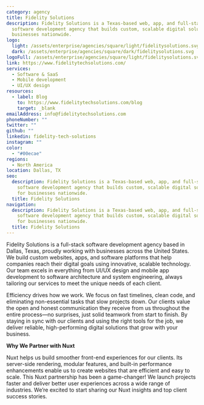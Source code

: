 ```yaml
---
category: agency
title: Fidelity Solutions
description: Fidelity Solutions is a Texas-based web, app, and full-stack
  software development agency that builds custom, scalable digital solutions for
  businesses nationwide.
logo:
  light: /assets/enterprise/agencies/square/light/fidelitysolutions.svg
  dark: /assets/enterprise/agencies/square/dark/fidelitysolutions.svg
logoFull: /assets/enterprise/agencies/square/light/fidelitysolutions.svg
link: https://www.fidelitytechsolutions.com/
services:
  - Software & SaaS
  - Mobile development
  - UI/UX design
resources:
  - label: Blog
    to: https://www.fidelitytechsolutions.com/blog
    target: _blank
emailAddress: info@fidelitytechsolutions.com
phoneNumber: ""
twitter: ""
github: ""
linkedin: fidelity-tech-solutions
instagram: ""
color:
  - "#00ecae"
regions:
  - North America
location: Dallas, TX
seo:
  description: Fidelity Solutions is a Texas-based web, app, and full-stack
    software development agency that builds custom, scalable digital solutions
    for businesses nationwide.
  title: Fidelity Solutions
navigation:
  description: Fidelity Solutions is a Texas-based web, app, and full-stack
    software development agency that builds custom, scalable digital solutions
    for businesses nationwide.
  title: Fidelity Solutions
---
```


Fidelity Solutions is a full-stack software development agency based in Dallas, Texas, proudly working with businesses across the United States. We build custom websites, apps, and software platforms that help companies reach their digital goals using innovative, scalable technology. Our team excels in everything from UI/UX design and mobile app development to software architecture and system engineering, always tailoring our services to meet the unique needs of each client. 

Efficiency drives how we work. We focus on fast timelines, clean code, and eliminating non-essential tasks that slow projects down. Our clients value the open and honest communication they receive from us throughout the entire process—no surprises, just solid teamwork from start to finish. By staying in sync with our clients and using the right tools for the job, we deliver reliable, high-performing digital solutions that grow with your business. 

**Why We Partner with Nuxt** 

Nuxt helps us build smoother front-end experiences for our clients. Its server-side rendering, modular features, and built-in performance enhancements enable us to create websites that are efficient and easy to scale. This Nuxt partnership has been a game-changer! We launch projects faster and deliver better user experiences across a wide range of industries. We’re excited to start sharing our Nuxt insights and top client success stories.
